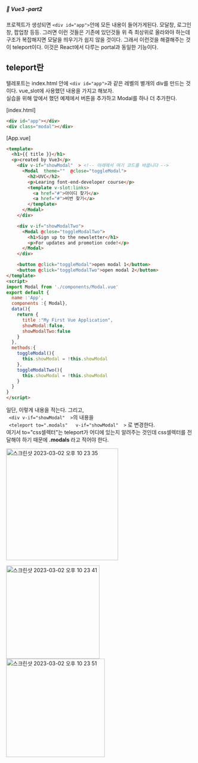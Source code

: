 ##### :cactus: Vue3 -part2


프로젝트가 생성되면 ``` <div id="app"> ```안에 모든 내용이 들어가게된다. 모달창, 로그인창, 팝업창 등등. 그러면 이런 것들은 기존에 있던것들 위 즉 최상위로 올라와야 하는데 구조가 복잡해지면 모달을 띄우기가 쉽지 않을 것이다. 그래서 이런것을 해결해주는 것이 teleport이다. 이것은 React에서 다루는 portal과 동일한 기능이다.  

## teleport란
텔레포트는 index.html 안에 ```<div id="app">```과 같은 레벨의 별개의 div를 만드는 것이다. vue_slot에 사용했던 내용을 가지고 해보자.  
실습을 위해 앞에서 했던 예제에서 버튼을 추가하고 Modal를 하나 더 추가한다. 

[index.html] 
```html
<div id="app"></div>
<div class="modal"></div>

```
[App.vue]
```html
<template>
  <h1>{{ title }}</h1>
  <p>created by Vue3</p> 
    <div v-if="showModal"  > <!-- 아래에서 여기 코드를 바꿉니다 -->
      <Modal  theme=""  @close="toggleModal">
        <h2>UVC</h2>
        <p>Learing font-end-developer course</p>
        <template v-slot:links>   
          <a href="#">아이디 찾기</a> 
          <a href="#">비번 찾기</a>
        </template>
      </Modal>
    </div>

    <div v-if="showModalTwo">
      <Modal @close="toggleModalTwo">
        <h1>Sign up to the newsletter</h1>
        <p>For updates and promotion code!</p>
      </Modal>
    </div>

    <button @click="toggleModal">open modal 1</button>
    <button @click="toggleModalTwo">open modal 2</button>
</template>
<script>
import Modal from './components/Modal.vue'
export default {
  name :'App',
  components :{ Modal}, 
  data(){
    return {
      title :"My First Vue Application",
      showModal:false,
      showModalTwo:false
    }
  },
  methods:{
    toggleModal(){
      this.showModal = !this.showModal
    },
    toggleModalTwo(){
      this.showModal = !this.showModal
    }
  }
}
</script>

```  
일단, 이렇게 내용을 적는다.  그리고,   
```  <div v-if="showModal"  > ```의 내용을  
```  <teleport to=".modals"   v-if="showModal"  > ``` 로 변경한다.  
여기서 to="css셀렉터"는 teleport가 어디에 있는지 알려주는 것인데 css셀렉터를 전달해야 하기 때문에 <b>.modals </b>라고 적어야 한다.

<img width="300" alt="스크린샷 2023-03-02 오후 10 23 35" src="https://user-images.githubusercontent.com/48478079/222440820-e6f29ee6-26fc-4d0c-8f37-05ced59bd80c.png">   

<img width="250" alt="스크린샷 2023-03-02 오후 10 23 41" src="https://user-images.githubusercontent.com/48478079/222440863-656630ff-af07-4306-a98b-4dbf6e9472b4.png">  <img width="264" alt="스크린샷 2023-03-02 오후 10 23 51" src="https://user-images.githubusercontent.com/48478079/222440880-129bf9bc-e4e9-45a6-b104-0d760c93b467.png">
